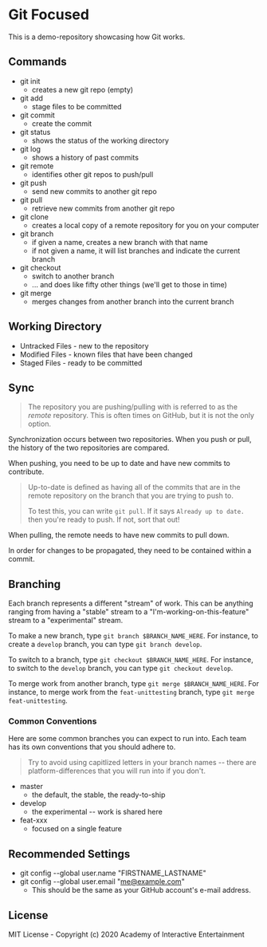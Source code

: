# Git Focused

This is a demo-repository showcasing how Git works.

## Commands

- git init
  - creates a new git repo (empty)
- git add
  - stage files to be committed
- git commit
  - create the commit
- git status
  - shows the status of the working directory
- git log
  - shows a history of past commits
- git remote
  - identifies other git repos to push/pull
- git push
  - send new commits to another git repo
- git pull
  - retrieve new commits from another git repo
- git clone
  - creates a local copy of a remote repository for you on your computer
- git branch
  - if given a name, creates a new branch with that name
  - if not given a name, it will list branches and indicate the current branch
- git checkout
  - switch to another branch
  - ... and does like fifty other things (we'll get to those in time)
- git merge
  - merges changes from another branch into the current branch

## Working Directory

- Untracked Files - new to the repository
- Modified Files - known files that have been changed
- Staged Files - ready to be committed

## Sync

> The repository you are pushing/pulling with is referred to as the _remote_
> repository. This is often times on GitHub, but it is not the only option.

Synchronization occurs between two repositories. When you
push or pull, the history of the two repositories are compared.

When pushing, you need to be up to date and have new commits to contribute.

> Up-to-date is defined as having all of the commits that are in the remote
> repository on the branch that you are trying to push to.
>
> To test this, you can write `git pull`. If it says `Already up to date.`
> then you're ready to push. If not, sort that out!

When pulling, the remote needs to have new commits to pull down.

In order for changes to be propagated, they need to be contained within a commit.

## Branching

Each branch represents a different "stream" of work. This can be anything
ranging from having a "stable" stream to a "I'm-working-on-this-feature" stream
to a "experimental" stream.

To make a new branch, type `git branch $BRANCH_NAME_HERE`. For instance, to
create a `develop` branch, you can type `git branch develop`.

To switch to a branch, type `git checkout $BRANCH_NAME_HERE`. For instance, to
switch to the `develop` branch, you can type `git checkout develop`.

To merge work from another branch, type `git merge $BRANCH_NAME_HERE`. For
instance, to merge work from the `feat-unittesting` branch, type
`git merge feat-unittesting`.

### Common Conventions

Here are some common branches you can expect to run into. Each team has its
own conventions that you should adhere to.

> Try to avoid using capitlized letters in your branch names -- there are
> platform-differences that you will run into if you don't.

- master
  - the default, the stable, the ready-to-ship
- develop
  - the experimental -- work is shared here
- feat-xxx
  - focused on a single feature

## Recommended Settings

- git config --global user.name "FIRSTNAME_LASTNAME"
- git config --global user.email "me@example.com"
  - This should be the same as your GitHub account's e-mail address.

## License

MIT License - Copyright (c) 2020 Academy of Interactive Entertainment

